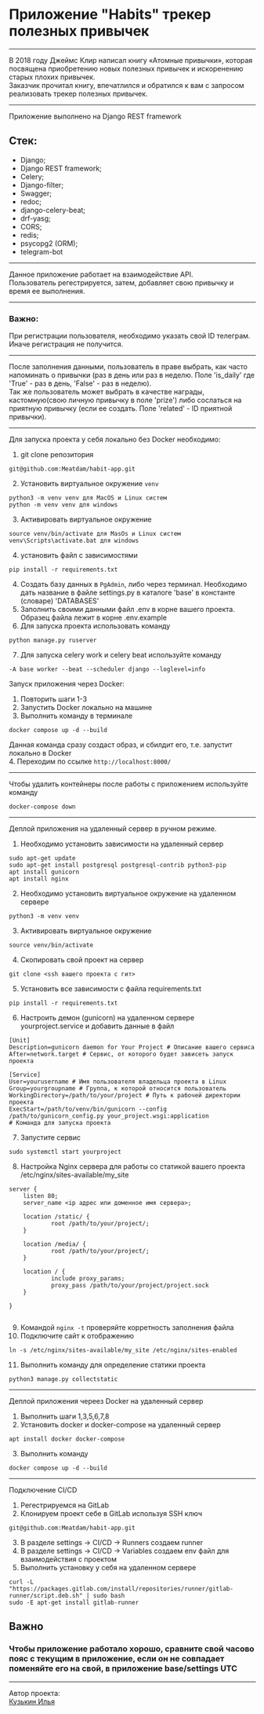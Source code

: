 # Приложение "Habits" трекер полезных привычек
_____

В 2018 году Джеймс Клир написал книгу «Атомные привычки», которая посвящена приобретению новых полезных привычек и искоренению старых плохих привычек.<br> 
Заказчик прочитал книгу, впечатлился и обратился к вам с запросом реализовать трекер полезных привычек.<br>
_____

Приложение выполнено на Django REST framework<br>
## Стек:<br>
- Django;
- Django REST framework;
- Celery;
- Django-filter;
- Swagger;
- redoc;
- django-celery-beat;
- drf-yasg;
- CORS;
- redis;
- psycopg2 (ORM);
- telegram-bot
_____
Данное приложение работает на взаимодействие API.<br>
Пользователь регестрируется, затем, добавляет свою привычку и время ее выполнения.
____
### Важно:
При регистрации пользователя, необходимо указать свой ID телеграм. Иначе регистрация не получится.<br>
____
После заполнения данными, пользователь в праве выбрать, как часто напоминать о привычки (раз в день или раз в неделю. Поле 'is_daily' где 'True' - раз в день, 'False' - раз в неделю).<br>
Так же пользователь может выбрать в качестве награды, кастомную(свою личную привычку в поле 'prize') либо сослаться на приятную привычку (если ее создать. Поле 'related' - ID приятной привычки).<br>
_____
Для запуска проекта у себя локально без Docker необходимо:
1. git clone репозитория
```
git@github.com:Meatdam/habit-app.git
```
2. Установить виртуальное окружение `venv`
```
python3 -m venv venv для MacOS и Linux систем
python -m venv venv для windows
```
3. Активировать виртуальное окружение
```
source venv/bin/activate для MasOs и Linux систем
venv\Scripts\activate.bat для windows
```
4. установить файл с зависимостями
```
pip install -r requirements.txt
```
4. Создать базу данных в ```PgAdmin```, либо через терминал. Необходимо дать название в файле settings.py в каталоге 'base' в константе (словаре) 'DATABASES'
5. Заполнить своими данными файл .env в корне вашего проекта. Образец файла лежит в корне .env.example
6. Для запуска проекта использовать команду
```
python manage.py ruserver
```
7. Для запуска celery work и celery beat используйте команду
```
-A base worker --beat --scheduler django --loglevel=info

```
Запуск приложения через Docker:<br>
1. Повторить шаги 1-3
2. Запустить Docker локально на машине
3. Выполнить команду в терминале
```
docker compose up -d --build
```
Данная команда сразу создаст образ, и сбилдит его, т.е. запустит локально в Docker<br>
4. Переходим по ссылке ```http://localhost:8000/```<br>
_____
Чтобы удалить контейнеры после работы с приложением используйте команду 
```
docker-compose down 
```
_____
Деплой приложения на удаленный сервер в ручном режиме.<br>
1. Необходимо установить зависимости на удаленный сервер
```
sudo apt-get update
sudo apt-get install postgresql postgresql-contrib python3-pip
apt install gunicorn
apt install nginx
```
2. Необходимо установить виртуальное окружение на удаленном сервере
```
python3 -m venv venv
```
3. Активировать виртуальное окружение
```
source venv/bin/activate
```
4. Скопировать свой проект на сервер
```
git clone <ssh вашего проекта с гит>
```
5. Установить все зависимости с файла requirements.txt
```
pip install -r requirements.txt
```
6. Настроить демон (gunicorn) на удаленном сервере yourproject.service и добавить данные в файл
```
[Unit]
Description=gunicorn daemon for Your Project # Описание вашего сервиса
After=network.target # Сервис, от которого будет зависеть запуск проекта

[Service]
User=yourusername # Имя пользователя владельца проекта в Linux
Group=yourgroupname # Группа, к которой относится пользователь
WorkingDirectory=/path/to/your/project # Путь к рабочей директории проекта
ExecStart=/path/to/venv/bin/gunicorn --config /path/to/gunicorn_config.py your_project.wsgi:application
# Команда для запуска проекта
```
7. Запустите сервис
```
sudo systemctl start yourproject
```
8. Настройка Nginx сервера для работы со статикой вашего проекта /etc/nginx/sites-available/my_site
```
server {
    listen 80;
    server_name <ip адрес или доменное имя сервера>;

    location /static/ {
			root /path/to/your/project/;
    }

    location /media/ {
			root /path/to/your/project/;
    }

    location / {
			include proxy_params;
			proxy_pass /path/to/your/project/project.sock
    }

}


```
9. Командой `nginx -t` проверяйте корретность заполнения файла
10. Подключите сайт к отображению
```
ln -s /etc/nginx/sites-available/my_site /etc/nginx/sites-enabled
```
11. Выполнить команду для определение статики проекта
```
python3 manage.py collectstatic
```
_____
Деплой приложения череез Docker на удаленный сервер
1. Выполнить шаги 1,3,5,6,7,8
2. Установить docker и docker-compose на удаленный сервер
```
apt install docker docker-compose
```
3. Выполнить команду
```
docker compose up -d --build
```
____
Подключение CI/CD
1. Регестрируемся на GitLab
2. Клонируем проект себе в GitLab используя SSH ключ
```
git@github.com:Meatdam/habit-app.git
```
3. В разделе settings -> CI/CD -> Runners создаем runner
4. В разделе settings -> CI/CD -> Variables создаем env файл для взаимодействия с проектом
5. Выполнить установку у себя на удаленном сервере
```
curl -L "https://packages.gitlab.com/install/repositories/runner/gitlab-runner/script.deb.sh" | sudo bash
sudo -E apt-get install gitlab-runner
```
## Важно
### Чтобы приложение работало хорошо, сравните свой часово пояс с текущим в приложение, если он не совпадает поменяйте его на свой, в приложение base/settings UTC
____

Автор проекта:<br>
[Кузькин Илья](https://github.com/Meatdam)
